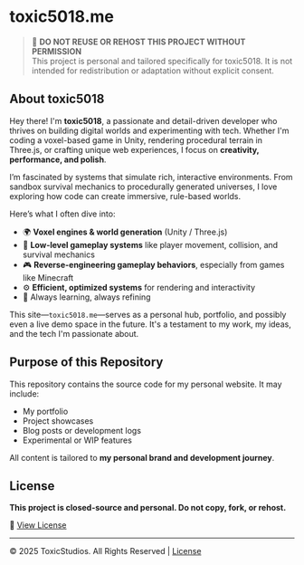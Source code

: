 # toxic5018.me

> 🚫 **DO NOT REUSE OR REHOST THIS PROJECT WITHOUT PERMISSION**  
> This project is personal and tailored specifically for toxic5018. It is not intended for redistribution or adaptation without explicit consent.

## About toxic5018

Hey there! I'm **toxic5018**, a passionate and detail-driven developer who thrives on building digital worlds and experimenting with tech. Whether I'm coding a voxel-based game in Unity, rendering procedural terrain in Three.js, or crafting unique web experiences, I focus on **creativity, performance, and polish**.

I’m fascinated by systems that simulate rich, interactive environments. From sandbox survival mechanics to procedurally generated universes, I love exploring how code can create immersive, rule-based worlds.

Here’s what I often dive into:

- 🌍 **Voxel engines & world generation** (Unity / Three.js)  
- 🔧 **Low-level gameplay systems** like player movement, collision, and survival mechanics  
- 🎮 **Reverse-engineering gameplay behaviors**, especially from games like Minecraft  
- ⚙️ **Efficient, optimized systems** for rendering and interactivity  
- 🧠 Always learning, always refining  

This site—`toxic5018.me`—serves as a personal hub, portfolio, and possibly even a live demo space in the future. It's a testament to my work, my ideas, and the tech I'm passionate about.

## Purpose of this Repository

This repository contains the source code for my personal website. It may include:

- My portfolio  
- Project showcases  
- Blog posts or development logs  
- Experimental or WIP features  

All content is tailored to **my personal brand and development journey**.

## License

**This project is closed-source and personal. Do not copy, fork, or rehost.**

📄 [View License](LICENSE.md)

---

© 2025 ToxicStudios. All Rights Reserved | [License](LICENSE.md)
